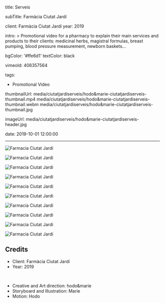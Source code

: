 title: Serveis

subTitle: Farmàcia Ciutat Jardí

client: Farmàcia Ciutat Jardí
year: 2019

intro: >
  Promotional video for a pharmacy to explain their main services and products to their clients: medicinal herbs, magistral formulas, breast pumping, blood pressure measurement, newborn baskets...

bgColor: '#ffe6d1'
textColor: black

vimeoId: 408357564

tags:
  - Promotional Video

thumbnailUrl: 
media/ciutatjardiserveis/hodo&marie-ciutatjardiserveis-thumbnail.mp4
media/ciutatjardiserveis/hodo&marie-ciutatjardiserveis-thumbnail.webm
media/ciutatjardiserveis/hodo&marie-ciutatjardiserveis-thumbnail.jpg

imageUrl: media/ciutatjardiserveis/hodo&marie-ciutatjardiserveis-header.jpg

date: 2019-10-01 12:00:00



---

<div class="gallery gallery-2">

![Farmacia Ciutat Jardi](/media/ciutatjardiserveis/hodo&marie-ciutatjardiserveis-01.png)

![Farmacia Ciutat Jardi](/media/ciutatjardiserveis/hodo&marie-ciutatjardiserveis-02.png)
</div>

<div class="gallery gallery-2">

![Farmacia Ciutat Jardi](/media/ciutatjardiserveis/hodo&marie-ciutatjardiserveis-03.png)

![Farmacia Ciutat Jardi](/media/ciutatjardiserveis/hodo&marie-ciutatjardiserveis-04.png)
</div>

<div class="gallery gallery-2">

![Farmacia Ciutat Jardi](/media/ciutatjardiserveis/hodo&marie-ciutatjardiserveis-05.png)

![Farmacia Ciutat Jardi](/media/ciutatjardiserveis/hodo&marie-ciutatjardiserveis-06.png)
</div>

<div class="gallery gallery-2">

![Farmacia Ciutat Jardi](/media/ciutatjardiserveis/hodo&marie-ciutatjardiserveis-07.png)

![Farmacia Ciutat Jardi](/media/ciutatjardiserveis/hodo&marie-ciutatjardiserveis-08.png)
</div>

<div class="gallery gallery-2">

![Farmacia Ciutat Jardi](/media/ciutatjardiserveis/hodo&marie-ciutatjardiserveis-09.png)

![Farmacia Ciutat Jardi](/media/ciutatjardiserveis/hodo&marie-ciutatjardiserveis-10.png)
</div>


## Credits

* Client: Farmàcia Ciutat Jardí
* Year: 2019  

<br>

* Creative and Art direction: hodo&marie
* Storyboard and Illustration: Marie
* Motion: Hodo

